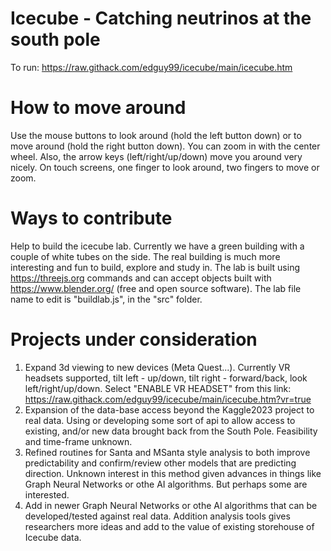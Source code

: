 # Icecube - Catching neutrinos at the south pole
To run:
https://raw.githack.com/edguy99/icecube/main/icecube.htm

# How to move around
Use the mouse buttons to look around (hold the left button down) or to move around (hold the right button down). You can zoom in with the center wheel. Also, the arrow keys (left/right/up/down) move you around very nicely. On touch screens, one finger to look around, two fingers to move or zoom.

# Ways to contribute
Help to build the icecube lab. Currently we have a green building with a couple of white tubes on the side. The real building is much more interesting and fun to build, explore and study in. The lab is built using https://threejs.org commands and can accept objects built with https://www.blender.org/ (free and open source software). The lab file name to edit is "buildlab.js", in the "src" folder.

# Projects under consideration
1. Expand 3d viewing to new devices (Meta Quest...). Currently VR headsets supported, tilt left - up/down, tilt right - forward/back, look left/right/up/down. Select "ENABLE VR HEADSET" from this link: https://raw.githack.com/edguy99/icecube/main/icecube.htm?vr=true
2. Expansion of the data-base access beyond the Kaggle2023 project to real data. Using or developing some sort of api to allow access to existing, and/or new data brought back from the South Pole. Feasibility and time-frame unknown.
3. Refined routines for Santa and MSanta style analysis to both improve predictability and confirm/review other models that are predicting direction. Unknown interest in this method given advances in things like Graph Neural Networks or othe AI algorithms. But perhaps some are interested.
4. Add in newer Graph Neural Networks or othe AI algorithms that can be developed/tested against real data. Addition analysis tools gives researchers more ideas and add to the value of existing storehouse of Icecube data. 
